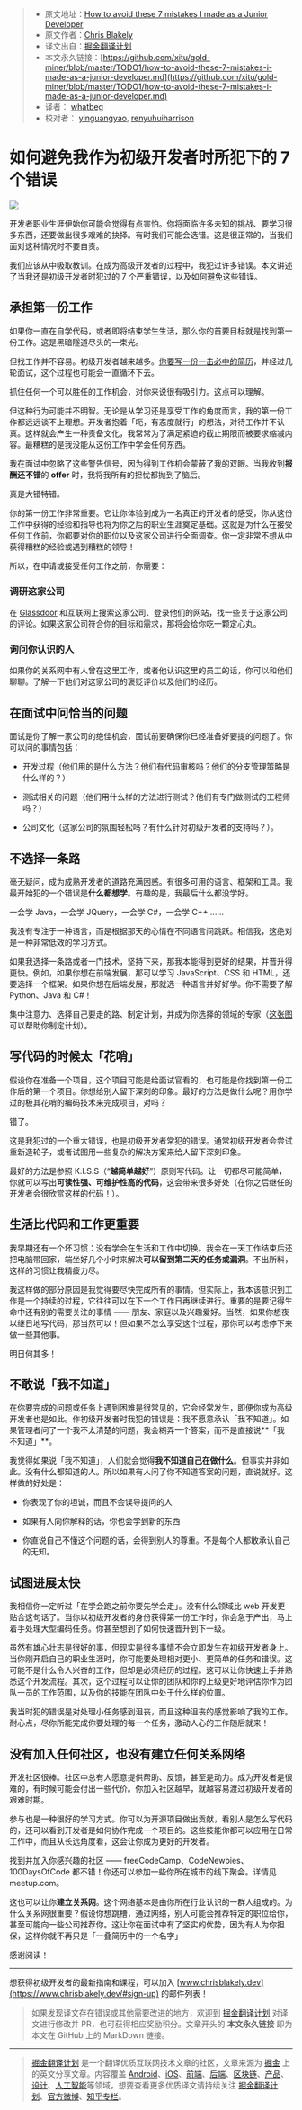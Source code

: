 > * 原文地址：[How to avoid these 7 mistakes I made as a Junior Developer](https://medium.freecodecamp.org/how-to-avoid-these-7-mistakes-i-made-as-a-junior-developer-a7f26ce0f7ed)
> * 原文作者：[Chris Blakely](https://medium.com/@chrisblakely01)
> * 译文出自：[掘金翻译计划](https://github.com/xitu/gold-miner)
> * 本文永久链接：[https://github.com/xitu/gold-miner/blob/master/TODO1/how-to-avoid-these-7-mistakes-i-made-as-a-junior-developer.md](https://github.com/xitu/gold-miner/blob/master/TODO1/how-to-avoid-these-7-mistakes-i-made-as-a-junior-developer.md)
> * 译者： [whatbeg](https://github.com/whatbeg)
> * 校对者： [yinguangyao](https://github.com/yinguangyao), [renyuhuiharrison](https://github.com/renyuhuiharrison)

# 如何避免我作为初级开发者时所犯下的 7 个错误

![](https://cdn-images-1.medium.com/max/4000/0*c7djDqc-mTOweLhT.jpg)

开发者职业生涯伊始你可能会觉得有点害怕。你将面临许多未知的挑战、要学习很多东西，还要做出很多艰难的抉择。有时我们可能会选错。这是很正常的，当我们面对这种情况时不要自责。

我们应该从中吸取教训。在成为高级开发者的过程中，我犯过许多错误。本文讲述了当我还是初级开发者时犯过的 7 个严重错误，以及如何避免这些错误。

## 承担第一份工作

如果你一直在自学代码，或者即将结束学生生活，那么你的首要目标就是找到第一份工作。这是黑暗隧道尽头的一束光。

但找工作并不容易。初级开发者越来越多。[你要写一份一击必中的简历](https://www.chrisblakely.dev/how-to-write-an-awesome-junior-developer-resume-in-a-few-simple-steps/)，并经过几轮面试，这个过程也可能会一直循环下去。

抓住任何一个可以胜任的工作机会，对你来说很有吸引力。这点可以理解。

但这种行为可能并不明智。无论是从学习还是享受工作的角度而言，我的第一份工作都远远谈不上理想。开发者抱着「呃，有态度就行」的想法，对待工作并不认真。这样就会产生一种责备文化，我常常为了满足紧迫的截止期限而被要求缩减内容。最糟糕的是我没能从这份工作中学会任何东西。

我在面试中忽略了这些警告信号，因为得到工作机会蒙蔽了我的双眼。当我收到**报酬还不错**的 **offer** 时，我将我所有的担忧都抛到了脑后。

真是大错特错。

你的第一份工作非常重要。它让你体验到成为一名真正的开发者的感受，你从这份工作中获得的经验和指导也将为你之后的职业生涯奠定基础。这就是为什么在接受任何工作前，你都要对你的职位以及这家公司进行全面调查。你一定非常不想从中获得糟糕的经验或遇到糟糕的领导！

所以，在申请或接受任何工作之前，你需要：

### 调研这家公司

在 [Glassdoor](https://www.glassdoor.co.uk/) 和互联网上搜索这家公司、登录他们的网站，找一些关于这家公司的评论。如果这家公司符合你的目标和需求，那将会给你吃一颗定心丸。

### 询问你认识的人

如果你的关系网中有人曾在这里工作，或者他认识这里的员工的话，你可以和他们聊聊。了解一下他们对这家公司的褒贬评价以及他们的经历。

## 在面试中问恰当的问题

面试是你了解一家公司的绝佳机会，面试前要确保你已经准备好要提的问题了。你可以问的事情包括：

* 开发过程（他们用的是什么方法？他们有代码审核吗？他们的分支管理策略是什么样的？）

* 测试相关的问题（他们用什么样的方法进行测试？他们有专门做测试的工程师吗？）

* 公司文化（这家公司的氛围轻松吗？有什么针对初级开发者的支持吗？）。

## 不选择一条路

毫无疑问，成为成熟开发者的道路充满困惑。有很多可用的语言、框架和工具。我最开始犯的一个错误是**什么都想学**。有趣的是，我最后什么都没学好。

一会学 Java，一会学 JQuery，一会学 C#，一会学 C++ ......

我没有专注于一种语言，而是根据那天的心情在不同语言间跳跃。相信我，这绝对是一种非常低效的学习方式。

如果我选择一条路或者一门技术，坚持下来，那我本能得到更好的结果，并晋升得更快。例如，如果你想在前端发展，那可以学习 JavaScript、CSS 和 HTML，还要选择一个框架。如果你想在后端发展，那就选一种语言并好好学。你不需要了解 Python、Java 和 C#！

集中注意力、选择自己要走的路、制定计划，并成为你选择的领域的专家（[这张图](https://www.chrisblakely.dev/the-10-minute-road-map-to-becoming-a-junior-full-stack-web-developer/)可以帮助你制定计划）。

## 写代码的时候太「花哨」

假设你在准备一个项目，这个项目可能是给面试官看的，也可能是你找到第一份工作后的第一个项目。你想给别人留下深刻的印象。最好的方法是做什么呢？用你学过的极其花哨的编码技术来完成项目，对吗？

错了。

这是我犯过的一个重大错误，也是初级开发者常犯的错误。通常初级开发者会尝试重新造轮子，或者试图用一些复杂的解决方案来给人留下深刻印象。

最好的方法是参照 K.I.S.S（“**越简单越好**”）原则写代码。让一切都尽可能简单，你就可以写出**可读性强、可维护性高的代码**，这会带来很多好处（在你之后继任的开发者会很欣赏这样的代码！）。

## 生活比代码和工作更重要

我早期还有一个坏习惯：没有学会在生活和工作中切换。我会在一天工作结束后还把电脑带回家，端坐好几个小时来解决**可以留到第二天的任务或漏洞**。不出所料，这样的习惯让我精疲力尽。

我这样做的部分原因是我觉得要尽快完成所有的事情。但实际上，我本该意识到工作是一个持续的过程，它往往可以在下一个工作日再继续进行。重要的是要记得生命中还有别的需要关注的事情 —— 朋友、家庭以及兴趣爱好。当然，如果你想夜以继日地写代码，那当然可以！但如果不怎么享受这个过程，那你可以考虑停下来做一些其他事。

明日何其多！

## 不敢说「我不知道」

在你要完成的问题或任务上遇到困难是很常见的，它会经常发生，即便你成为高级开发者也是如此。作初级开发者时我犯的错误是：我不愿意承认「我不知道」。如果管理者问了一个我不太清楚的问题，我会糊弄一个答案，而不是直接说**「我不知道」**。

我觉得如果说「我不知道」，人们就会觉得**我不知道自己在做什么**。但事实并非如此。没有什么都知道的人。所以如果有人问了你不知道答案的问题，直说就好。这样做的好处是：

* 你表现了你的坦诚，而且不会误导提问的人

* 如果有人向你解释的话，你也会学到新的东西

* 你直说自己不懂这个问题的话，会得到别人的尊重。不是每个人都敢承认自己的无知。

## 试图进展太快

我相信你一定听过「在学会跑之前你要先学会走」。没有什么领域比 web 开发更贴合这句话了。当你以初级开发者的身份获得第一份工作时，你会急于产出，马上着手处理大型编码任务。你甚至想到了如何快速晋升到下一级。

虽然有雄心壮志是很好的事，但现实是很多事情不会立即发生在初级开发者身上。当你刚开启自己的职业生涯时，你可能要处理相对更小、更简单的任务和错误。这可能不是什么令人兴奋的工作，但却是必须经历的过程。这可以让你快速上手并熟悉这个开发流程。其次，这个过程可以让你的团队和你的上级更好地评估你作为团队一员的工作范围，以及你的技能在团队中处于什么样的位置。

我当时犯的错误是对处理小任务感到沮丧，而且这种沮丧的感觉影响了我的工作。耐心点，尽你所能完成你要处理的每一个任务，激动人心的工作随后就来！

## 没有加入任何社区，也没有建立任何关系网络

开发社区很棒。社区中总有人愿意提供帮助、反馈，甚至是动力。成为开发者是很难的，有时候可能会付出一些代价。你加入社区越早，就越容易渡过初级开发者的艰难时期。

参与也是一种很好的学习方式。你可以为开源项目做出贡献，看别人是怎么写代码的，还可以看到开发者是如何协作完成一个项目的。这些技能你都可以应用在日常工作中，而且从长远角度看，这会让你成为更好的开发者。

找到并加入你感兴趣的社区 —— freeCodeCamp、CodeNewbies、100DaysOfCode 都不错！你还可以参加一些你所在城市的线下聚会。详情见 meetup.com。

这也可以让你**建立关系网**。这个网络基本是由你所在行业认识的一群人组成的。为什么关系网很重要？假设你想跳槽，通过网络，别人可能会推荐特定的职位给你，甚至可能向一些公司推荐你。这让你在面试中有了坚实的优势，因为有人为你担保，这样你就不再只是「一叠简历中的一个名字」

感谢阅读！

***

想获得初级开发者的最新指南和课程，可以加入 [www.chrisblakely.dev](https://www.chrisblakely.dev/#sign-up) 的邮件列表！

> 如果发现译文存在错误或其他需要改进的地方，欢迎到 [掘金翻译计划](https://github.com/xitu/gold-miner) 对译文进行修改并 PR，也可获得相应奖励积分。文章开头的 **本文永久链接** 即为本文在 GitHub 上的 MarkDown 链接。

---

> [掘金翻译计划](https://github.com/xitu/gold-miner) 是一个翻译优质互联网技术文章的社区，文章来源为 [掘金](https://juejin.im) 上的英文分享文章。内容覆盖 [Android](https://github.com/xitu/gold-miner#android)、[iOS](https://github.com/xitu/gold-miner#ios)、[前端](https://github.com/xitu/gold-miner#前端)、[后端](https://github.com/xitu/gold-miner#后端)、[区块链](https://github.com/xitu/gold-miner#区块链)、[产品](https://github.com/xitu/gold-miner#产品)、[设计](https://github.com/xitu/gold-miner#设计)、[人工智能](https://github.com/xitu/gold-miner#人工智能)等领域，想要查看更多优质译文请持续关注 [掘金翻译计划](https://github.com/xitu/gold-miner)、[官方微博](http://weibo.com/juejinfanyi)、[知乎专栏](https://zhuanlan.zhihu.com/juejinfanyi)。
